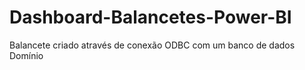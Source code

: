 # Dashboard-Balancetes-Power-BI
Balancete criado através de conexão ODBC com um banco de dados Domínio
